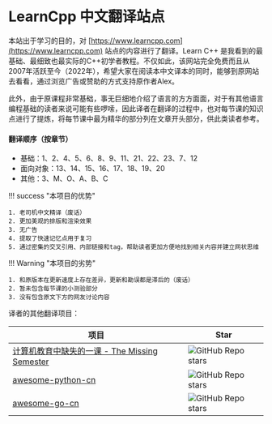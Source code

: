 # LearnCpp 中文翻译站点

本站出于学习的目的，对 [https://www.learncpp.com](https://www.learncpp.com) 站点的内容进行了翻译。Learn C++ 是我看到的最基础、最细致也最实际的C++初学者教程。不仅如此，该网站完全免费而且从2007年活跃至今（2022年），希望大家在阅读本中文译本的同时，能够到原网站去看看，通过浏览广告或赞助的方式支持原作者Alex。

此外，由于原课程非常基础，事无巨细地介绍了语言的方方面面，对于有其他语言编程基础的读者来说可能有些啰嗦，因此译者在翻译的过程中，也对每节课的知识点进行了提炼，将每节课中最为精华的部分列在文章开头部分，供此类读者参考。

#### 翻译顺序（按章节）

- 基础：1、2、4、5、6、8、9、11、21、22、23、7、12
- 面向对象：13、14、15、16、17、18、19、20
- 其他：3、M、O、A、B、C

!!! success "本项目的优势"

	1. 老司机中文精译（废话）
	2. 更加美观的排版和渲染效果
	3. 无广告
	4. 提取了快速记忆点用于复习
	5. 通过密集的交叉引用、内部链接和tag，帮助读者更加方便地找到相关内容并建立网状思维

!!! Warning "本项目的劣势" 

	1. 和原版本在更新速度上存在差异，更新和勘误都是滞后的（废话）
	2. 暂未包含每节课的小测验部分
	3. 没有包含原文下方的网友讨论内容


译者的其他翻译项目：

| 项目 | Star|
|---|----|
|[计算机教育中缺失的一课 - The Missing Semester](https://missing-semester-cn.github.io/) |<img alt="GitHub Repo stars" src="https://img.shields.io/github/stars/missing-semester-cn/missing-semester-cn.github.io?style=social">
|[awesome-python-cn](http://jobbole.github.io/awesome-python-cn/)|<img alt="GitHub Repo stars" src="https://img.shields.io/github/stars/jobbole/awesome-python-cn?style=social">
|[awesome-go-cn](https://github.com/jobbole/awesome-go-cn)|<img alt="GitHub Repo stars" src="https://img.shields.io/github/stars/jobbole/awesome-go-cn?style=social">
